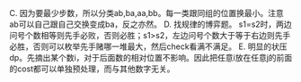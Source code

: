 C. 因为要最少步数，所以分类ab,ba,aa,bb。每一类跟同组的位置换最小。注意ab可以自己跟自己交换变成ba，反之亦然。
D. 找规律的博弈题。
   s1=s2时，两边问号个数相等则先手必败，否则必胜；s1>s2，左边问号个数大于等于右边则先手必胜，否则可以枚举先手赌哪一堆最大，然后check看满不满足。
E. 明显的状压dp。先摘出某个数i，对于后面数的相对位置不影响。因此把任意i放在任意j的前面的cost都可以单独预处理，而与其他数字无关。
